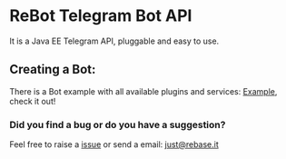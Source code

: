 # ReBot Telegram Bot API

It is a Java EE Telegram API, pluggable and easy to use.

 
 
## Creating a Bot:

There is a Bot example with all available plugins and services: [Example](../../rebot-telegram), check it out!

### Did you find a bug or do you have a suggestion?
Feel free to raise a [issue](https://github.com/rebase-it/rebot/issues/new) or send a email: just@rebase.it
